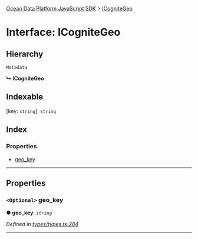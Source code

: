 [Ocean Data Platform JavaScript SDK](../README.md) > [ICogniteGeo](../interfaces/icognitegeo.md)

# Interface: ICogniteGeo

## Hierarchy

 `Metadata`

**↳ ICogniteGeo**

## Indexable

\[key: `string`\]:&nbsp;`string`
## Index

### Properties

* [geo_key](icognitegeo.md#geo_key)

---

## Properties

<a id="geo_key"></a>

### `<Optional>` geo_key

**● geo_key**: *`string`*

*Defined in [types/types.ts:284](https://github.com/C4IROcean/ODP-sdk-js/blob/493a038/source/types/types.ts#L284)*

___

